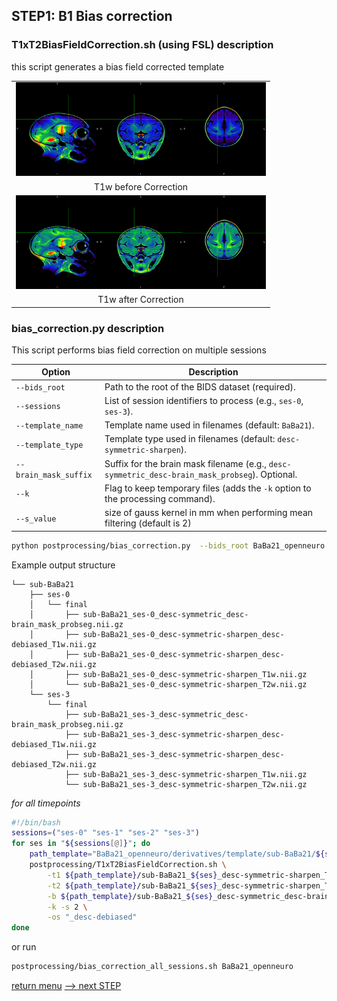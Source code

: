 ## STEP1: B1 Bias correction

### T1xT2BiasFieldCorrection.sh (using FSL) description
this script generates a bias field corrected template

<table>
<tr>
    <td align="center">
    <img src="https://github.com/arnaudletroter/BABACOOL/blob/main/images/ses-0_beforeBiasCorrection.png" width="400" height="150" />
    </td>
</tr>
<tr> 
    <td align="center">T1w before Correction</td> 
</tr>
<tr>
    <td align="center">
    <img src="https://github.com/arnaudletroter/BABACOOL/blob/main/images/ses-0_afterBiasCorrection.png" width="400" height="150" />
    </td>
</tr>
<tr> 
    <td align="center">T1w after Correction</td> 
</tr>
</table>

### bias_correction.py description

This script performs bias field correction on multiple sessions

| Option                | Description                                                                                    |
| --------------------- |------------------------------------------------------------------------------------------------|
| `--bids_root`         | Path to the root of the BIDS dataset (required).                                               |
| `--sessions`          | List of session identifiers to process (e.g., `ses-0`, `ses-3`).                               |
| `--template_name`     | Template name used in filenames (default: `BaBa21`).                                           |
| `--template_type`     | Template type used in filenames (default: `desc-symmetric-sharpen`).                           |
| `--brain_mask_suffix` | Suffix for the brain mask filename (e.g., `desc-symmetric_desc-brain_mask_probseg`). Optional. |
| `--k`                 | Flag to keep temporary files (adds the `-k` option to the processing command).                 |
| `--s_value`           | size of gauss kernel in mm when performing mean filtering (default is 2)                       |

```bash
python postprocessing/bias_correction.py  --bids_root BaBa21_openneuro --sessions ses-0 ses-3
```
Example output structure
```
└── sub-BaBa21
    ├── ses-0
    │   └── final
    │       ├── sub-BaBa21_ses-0_desc-symmetric_desc-brain_mask_probseg.nii.gz
    │       ├── sub-BaBa21_ses-0_desc-symmetric-sharpen_desc-debiased_T1w.nii.gz
    │       ├── sub-BaBa21_ses-0_desc-symmetric-sharpen_desc-debiased_T2w.nii.gz
    │       ├── sub-BaBa21_ses-0_desc-symmetric-sharpen_T1w.nii.gz
    │       └── sub-BaBa21_ses-0_desc-symmetric-sharpen_T2w.nii.gz
    └── ses-3
        └── final
            ├── sub-BaBa21_ses-3_desc-symmetric_desc-brain_mask_probseg.nii.gz
            ├── sub-BaBa21_ses-3_desc-symmetric-sharpen_desc-debiased_T1w.nii.gz
            ├── sub-BaBa21_ses-3_desc-symmetric-sharpen_desc-debiased_T2w.nii.gz
            ├── sub-BaBa21_ses-3_desc-symmetric-sharpen_T1w.nii.gz
            └── sub-BaBa21_ses-3_desc-symmetric-sharpen_T2w.nii.gz
```

_for all timepoints_
```bash
#!/bin/bash
sessions=("ses-0" "ses-1" "ses-2" "ses-3")
for ses in "${sessions[@]}"; do
    path_template="BaBa21_openneuro/derivatives/template/sub-BaBa21/${ses}/final"
    postprocessing/T1xT2BiasFieldCorrection.sh \
        -t1 ${path_template}/sub-BaBa21_${ses}_desc-symmetric-sharpen_T1w.nii.gz \
        -t2 ${path_template}/sub-BaBa21_${ses}_desc-symmetric-sharpen_T2w.nii.gz \
        -b ${path_template}/sub-BaBa21_${ses}_desc-symmetric_desc-brain_mask_probseg.nii.gz \
        -k -s 2 \
        -os "_desc-debiased"
done
```

or run 

```bash
postprocessing/bias_correction_all_sessions.sh BaBa21_openneuro
```

[return menu](../pipeline4D.md) [--> next STEP](../postprocessing/hist_normalization.md)
